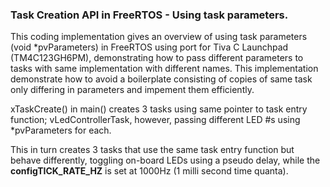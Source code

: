 ### Task Creation API in FreeRTOS - Using task parameters.</br>
This coding implementation gives an overview of using task parameters (void *pvParameters) in FreeRTOS using port for Tiva C Launchpad (TM4C123GH6PM), demonstrating how to pass different parameters to tasks with same implementation with different names. This implementation demonstrate how to avoid a boilerplate consisting of copies of same task only differing in parameters and impement them efficiently.</br>

xTaskCreate() in main() creates 3 tasks using same pointer to task entry function; vLedControllerTask, however, passing different LED #s using *pvParameters for each.</br>

This in turn creates 3 tasks that use the same task entry function but behave differently, toggling on-board LEDs using a pseudo delay, while the **configTICK_RATE_HZ** is set at 1000Hz (1 milli second time quanta).
